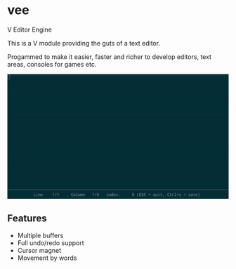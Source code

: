 # vee

V Editor Engine

This is a V module providing the guts of a text editor.

Progammed to make it easier, faster and richer to develop editors, text areas, consoles for games etc.

![Example](docs/vee.gif)

## Features

* Multiple buffers
* Full undo/redo support
* Cursor magnet
* Movement by words
